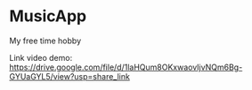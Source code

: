 # MusicApp
My free time hobby

Link video demo: https://drive.google.com/file/d/1laHQum8OKxwaovIjvNQm6Bg-GYUaGYL5/view?usp=share_link
